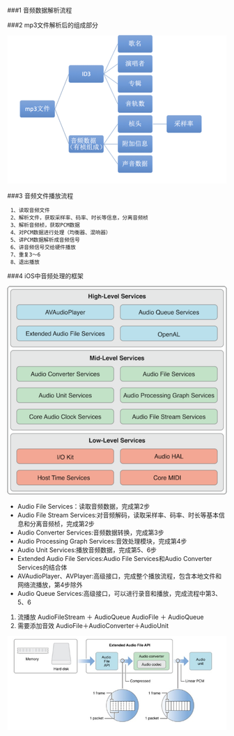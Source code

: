 ###1 音频数据解析流程

###2 mp3文件解析后的组成部分

<img src="https://raw.githubusercontent.com/CLYchenxin/documents/master/img/7C2031CB-A455-4FB3-8CF7-CDC8732A9C1A.png" width="700">

###3 音频文件播放流程

     1、读取音频文件
     2、解析文件，获取采样率、码率、时长等信息，分离音频桢
     3、解析音频桢，获取PCM数据
     4、对PCM数据进行处理（均衡器、混响器）
     5、讲PCM数据解析成音频信号
     6、讲音频信号交给硬件播放
     7、重复3～6
     8、退出播放

###4 iOS中音频处理的框架

<img src="https://raw.githubusercontent.com/CLYchenxin/documents/master/img/api-architectural-layers.png" width="700">

- Audio File Services：读取音频数据，完成第2步
- Audio File Stream Services:对音频解码，读取采样率、码率、时长等基本信息和分离音频桢，完成第2步
- Audio Converter Services:音频数据转换，完成第3步
- Audio Processing Graph Services:音效处理模块，完成第4步
- Audio Unit Services:播放音频数据，完成第5、6步
- Extended Audio File Services:Audio File Services和Audio Converter Services的结合体
- AVAudioPlayer、AVPlayer:高级接口，完成整个播放流程，包含本地文件和网络流播放，第4步除外
- Audio Queue Services:高级接口，可以进行录音和播放，完成流程中第3、5、6

1. 流播放
     AudioFileStream ＋ AudioQueue
     AudioFile ＋ AudioQueue
2. 需要添加音效
     AudioFile＋AudioConverter＋AudioUnit

<img src="https://raw.githubusercontent.com/CLYchenxin/documents/master/img/audioUnitPlay.jpg" width="700">



